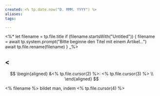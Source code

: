 ```yaml
---
created: <% tp.date.now("D. MMM. YYYY") %>
aliases:
tags:

---
```

<%*
let filename = tp.file.title
if (filename.startsWith("Untitled")) {
	filename = await tp.system.prompt("Bitte beginne den Titel mit einem Artikel...")
	await tp.file.rename(filename)
}
_%>

## $<% tp.file.cursor(1) %>$
$$
\begin{aligned}
&<% tp.file.cursor(2) %>: <% tp.file.cursor(3) %> \\
\end{aligned}
$$

<% filename %> bildet man, indem <% tp.file.cursor(4) %>